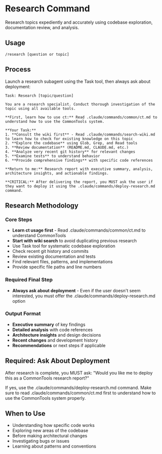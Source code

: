# Research Command

Research topics expediently and accurately using codebase exploration, documentation review, and analysis.

## Usage

`/research [question or topic]`

## Process

Launch a research subagent using the Task tool, then always ask about deployment:

```
Task: Research [topic/question]

You are a research specialist. Conduct thorough investigation of the topic using all available tools.

**First, learn how to use ct:** Read .claude/commands/common/ct.md to understand how to use the CommonTools system.

**Your Task:**
1. **Consult the wiki first** - Read .claude/commands/search-wiki.md to learn how to check for existing knowledge on this topic
2. **Explore the codebase** using Glob, Grep, and Read tools
3. **Review documentation** (README.md, CLAUDE.md, etc.)
4. **Analyze very recent git history** for relevant changes
5. **Examine tests** to understand behavior
6. **Provide comprehensive findings** with specific code references

**Return to me:** Research report with executive summary, analysis, architecture insights, and actionable findings.

**CRITICAL:** After delivering the report, you MUST ask the user if they want to deploy it using the .claude/commands/deploy-research.md command.
```

## Research Methodology

### Core Steps
- **Learn ct usage first** - Read .claude/commands/common/ct.md to understand CommonTools
- **Start with wiki search** to avoid duplicating previous research
- Use Task tool for systematic codebase exploration
- Check recent git history and commits
- Review existing documentation and tests
- Find relevant files, patterns, and implementations
- Provide specific file paths and line numbers

### Required Final Step
- **Always ask about deployment** - Even if the user doesn't seem interested, you must offer the .claude/commands/deploy-research.md option

### Output Format
- **Executive summary** of key findings
- **Detailed analysis** with code references
- **Architecture insights** and design decisions
- **Recent changes** and development history
- **Recommendations** or next steps if applicable

## Required: Ask About Deployment

After research is complete, you MUST ask: "Would you like me to deploy this as a CommonTools research report?"

If yes, use the .claude/commands/deploy-research.md command. Make sure to read .claude/commands/common/ct.md first to understand how to use the CommonTools system properly.

## When to Use

- Understanding how specific code works
- Exploring new areas of the codebase
- Before making architectural changes
- Investigating bugs or issues
- Learning about patterns and conventions
